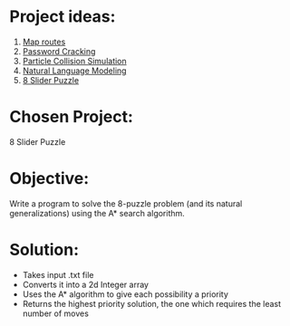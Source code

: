 # Project ideas:

1. [Map routes](http://www.cs.princeton.edu/courses/archive/spring04/cos226/assignments/map.html)
2. [Password Cracking](http://www.cs.princeton.edu/courses/archive/spring03/cs226/assignments/password.html)
3. [Particle Collision Simulation](http://introcs.cs.princeton.edu/java/assignments/collisions.html)
4. [Natural Language Modeling](http://www.cs.princeton.edu/courses/archive/fall08/cos226/assignments/model.html)
5. [8 Slider Puzzle](http://introcs.cs.princeton.edu/java/assignments/8puzzle.html)

# Chosen Project:

8 Slider Puzzle

# Objective:

Write a program to solve the 8-puzzle problem (and its natural generalizations) using the A* search algorithm.

# Solution:

- Takes input .txt file
- Converts it into a 2d Integer array
- Uses the A* algorithm to give each possibility a priority
- Returns the highest priority solution, the one which requires the least number of moves
